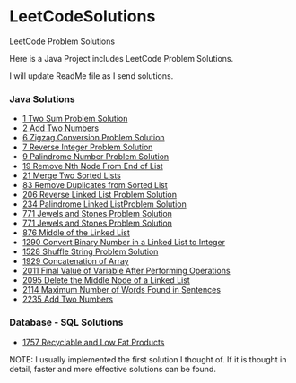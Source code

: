 # LeetCodeSolutions
LeetCode Problem Solutions

Here is a Java Project includes LeetCode Problem Solutions.

I will update ReadMe file as I send solutions.

### Java Solutions

- [1 Two Sum Problem Solution](https://github.com/alperderya/LeetCodeSolutions/blob/master/src/main/java/com/aderya/leetcode/Solution_1.java "Click")
- [2 Add Two Numbers](https://github.com/alperderya/LeetCodeSolutions/blob/master/src/main/java/com/aderya/leetcode/Solution_2.java "Click")
- [6 Zigzag Conversion Problem Solution](https://github.com/alperderya/LeetCodeSolutions/blob/master/src/main/java/com/aderya/leetcode/Solution_6.java "Click")
- [7 Reverse Integer Problem Solution](https://github.com/alperderya/LeetCodeSolutions/blob/master/src/main/java/com/aderya/leetcode/Solution_7.java "Click")
- [9 Palindrome Number Problem Solution](https://github.com/alperderya/LeetCodeSolutions/blob/master/src/main/java/com/aderya/leetcode/Solution_9.java "Click")
- [19 Remove Nth Node From End of List](https://github.com/alperderya/LeetCodeSolutions/blob/master/src/main/java/com/aderya/leetcode/Solution_19.java "Click")
- [21 Merge Two Sorted Lists](https://github.com/alperderya/LeetCodeSolutions/blob/master/src/main/java/com/aderya/leetcode/Solution_21.java "Click")
- [83 Remove Duplicates from Sorted List](https://github.com/alperderya/LeetCodeSolutions/blob/master/src/main/java/com/aderya/leetcode/Solution_83.java "Click")
- [206 Reverse Linked List Problem Solution](https://github.com/alperderya/LeetCodeSolutions/blob/master/src/main/java/com/aderya/leetcode/Solution_206.java "Click")
- [234 Palindrome Linked ListProblem Solution](https://github.com/alperderya/LeetCodeSolutions/blob/master/src/main/java/com/aderya/leetcode/Solution_234.java "Click")
- [771 Jewels and Stones Problem Solution](https://github.com/alperderya/LeetCodeSolutions/blob/master/src/main/java/com/aderya/leetcode/Solution_771.java "Click")
- [771 Jewels and Stones Problem Solution](https://github.com/alperderya/LeetCodeSolutions/blob/master/src/main/java/com/aderya/leetcode/Solution_771.java "Click")
- [876 Middle of the Linked List](https://github.com/alperderya/LeetCodeSolutions/blob/master/src/main/java/com/aderya/leetcode/Solution_876.java "Click")
- [1290 Convert Binary Number in a Linked List to Integer](https://github.com/alperderya/LeetCodeSolutions/blob/master/src/main/java/com/aderya/leetcode/Solution_1290.java "Click")
- [1528 Shuffle String Problem Solution](https://github.com/alperderya/LeetCodeSolutions/blob/master/src/main/java/com/aderya/leetcode/Solution_1528.java "Click")
- [1929 Concatenation of Array](https://github.com/alperderya/LeetCodeSolutions/blob/master/src/main/java/com/aderya/leetcode/Solution_1929.java "Click")
- [2011 Final Value of Variable After Performing Operations](https://github.com/alperderya/LeetCodeSolutions/blob/master/src/main/java/com/aderya/leetcode/Solution_2011.java "Click")
- [2095 Delete the Middle Node of a Linked List](https://github.com/alperderya/LeetCodeSolutions/blob/master/src/main/java/com/aderya/leetcode/Solution_2095.java "Click")
- [2114 Maximum Number of Words Found in Sentences](https://github.com/alperderya/LeetCodeSolutions/blob/master/src/main/java/com/aderya/leetcode/Solution_2114.java "Click")
- [2235 Add Two Numbers](https://github.com/alperderya/LeetCodeSolutions/blob/master/src/main/java/com/aderya/leetcode/Solution_2235.java "Click")

### Database - SQL Solutions

- [1757 Recyclable and Low Fat Products](https://github.com/alperderya/LeetCodeSolutions/blob/master/src/main/java/com/aderya/leetcode/database/Solution_1757.sql "Click")


NOTE: I usually implemented the first solution I thought of. If it is thought in detail, faster and more effective solutions can be found. 
